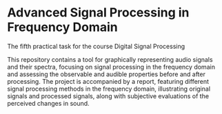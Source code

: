 # Advanced Signal Processing in Frequency Domain
The fifth practical task for the course Digital Signal Processing

This repository contains a tool for graphically representing audio signals and their spectra, focusing on signal processing in the frequency domain and assessing the observable and audible properties before and after processing. The project is accompanied by a report, featuring different signal processing methods in the frequency domain, illustrating original signals and processed signals, along with subjective evaluations of the perceived changes in sound. 
